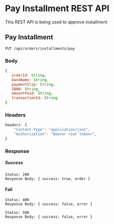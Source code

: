 # Pay Installment REST API

This REST API is being used to approve installment

## Pay Installment  

`PUT /api/orders/installments/pay`

### Body
```js
{
   orderId: String,
   bankName: String, 
   paymentSlip: String,
   IBAN: String,
   amountPaid: String, 
   transactionId: String
}
```

### Headers 
```js
headers: {
    "Content-Type": "application/json",
    "Authorization": "Bearer <jwt token>",
}
```

### Response

##### Success
    Status: 200
    Response Body: { success: true, order }

#### Fail
    Status: 400
    Response Body: { success: false, error }

    Status: 500
    Response Body: { success: false, error }